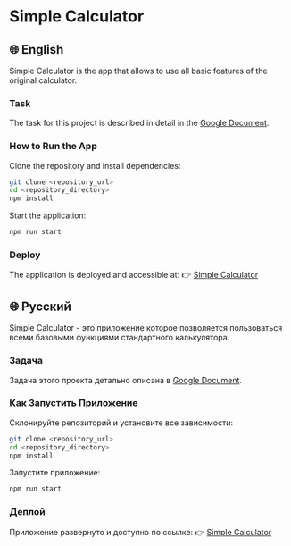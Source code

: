 # Simple Calculator


## 🌐 English

Simple Calculator is the app that allows to use all basic features of the original calculator.

### Task

The task for this project is described in detail in the [Google Document](https://docs.google.com/document/d/1zpXXeSae-BlcxPKgw3DhxZA92cspVailrPYoaXSYrW8/edit?tab=t.0#heading=h.5dt3hghpa22f).

### How to Run the App

Clone the repository and install dependencies:

```sh
git clone <repository_url>
cd <repository_directory>
npm install
```

Start the application:

```sh
npm run start
```

### Deploy

The application is deployed and accessible at:
👉 [Simple Calculator](https://yumichay.github.io/SimpleCalculator/)


## 🌐 Русский

Simple Calculator - это приложение которое позволяется пользоваться всеми базовыми функциями стандартного калькулятора.

### Задача

Задача этого проекта детально описана в [Google Document](https://docs.google.com/document/d/1zpXXeSae-BlcxPKgw3DhxZA92cspVailrPYoaXSYrW8/edit?tab=t.0#heading=h.5dt3hghpa22f).

### Как Запустить Приложение

Склонируйте репозиторий и установите все зависимости:

```sh
git clone <repository_url>
cd <repository_directory>
npm install
```

Запустите приложение:

```sh
npm run start
```

### Деплой

Приложение развернуто и доступно по ссылке:
👉 [Simple Calculator](https://yumichay.github.io/SimpleCalculator/)
